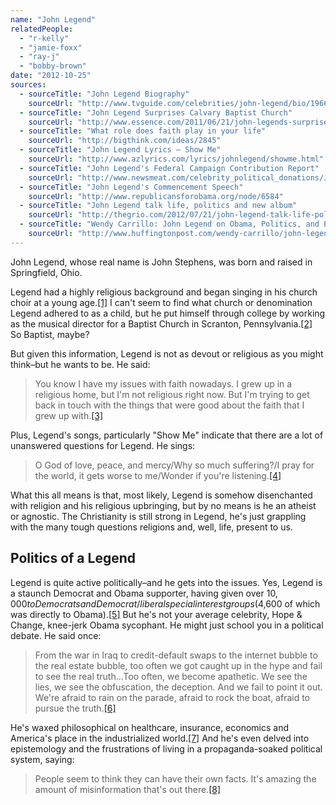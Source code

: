 ```yaml
---
name: "John Legend"
relatedPeople:
  - "r-kelly"
  - "jamie-foxx"
  - "ray-j"
  - "bobby-brown"
date: "2012-10-25"
sources:
  - sourceTitle: "John Legend Biography"
    sourceUrl: "http://www.tvguide.com/celebrities/john-legend/bio/196618"
  - sourceTitle: "John Legend Surprises Calvary Baptist Church"
    sourceUrl: "http://www.essence.com/2011/06/21/john-legends-surprise-church-performance"
  - sourceTitle: "What role does faith play in your life"
    sourceUrl: "http://bigthink.com/ideas/2845"
  - sourceTitle: "John Legend Lyrics – Show Me"
    sourceUrl: "http://www.azlyrics.com/lyrics/johnlegend/showme.html"
  - sourceTitle: "John Legend's Federal Campaign Contribution Report"
    sourceUrl: "http://www.newsmeat.com/celebrity_political_donations/John_Legend.php"
  - sourceTitle: "John Legend's Commencement Speech"
    sourceUrl: "http://www.republicansforobama.org/node/6584"
  - sourceTitle: "John Legend talk life, politics and new album"
    sourceUrl: "http://thegrio.com/2012/07/21/john-legend-talk-life-politics-and-new-album/2/"
  - sourceTitle: "Wendy Carrillo: John Legend on Obama, Politics, and Education"
    sourceUrl: "http://www.huffingtonpost.com/wendy-carrillo/john-legend-on-obama-poli_b_734389.html"
---
```


John Legend, whose real name is John Stephens, was born and raised in Springfield, Ohio.

Legend had a highly religious background and began singing in his church choir at a young age.<a class="source-citation" href="#http://www.tvguide.com/celebrities/john-legend/bio/196618" title="John Legend Biography">[1]</a> I can't seem to find what church or denomination Legend adhered to as a child, but he put himself through college by working as the musical director for a Baptist Church in Scranton, Pennsylvania.<a class="source-citation" href="#http://www.essence.com/2011/06/21/john-legends-surprise-church-performance" title="John Legend Surprises Calvary Baptist Church">[2]</a> So Baptist, maybe?

But given this information, Legend is not as devout or religious as you might think–but he wants to be. He said:

>You know I have my issues with faith nowadays. I grew up in a religious home, but I'm not religious right now. But I'm trying to get back in touch with the things that were good about the faith that I grew up with.<a class="source-citation" href="#http://bigthink.com/ideas/2845" title="What role does faith play in your life">[3]</a>

Plus, Legend's songs, particularly "Show Me" indicate that there are a lot of unanswered questions for Legend. He sings:

>O God of love, peace, and mercy/Why so much suffering?/I pray for the world, it gets worse to me/Wonder if you're listening.<a class="source-citation" href="#http://www.azlyrics.com/lyrics/johnlegend/showme.html" title="John Legend Lyrics – Show Me">[4]</a>

What this all means is that, most likely, Legend is somehow disenchanted with religion and his religious upbringing, but by no means is he an atheist or agnostic. The Christianity is still strong in Legend, he's just grappling with the many tough questions religions and, well, life, present to us.


## Politics of a Legend

Legend is quite active politically–and he gets into the issues. Yes, Legend is a staunch Democrat and Obama supporter, having given over $10,000 to Democrats and Democrat/liberal special interest groups ($4,600 of which was directly to Obama).<a class="source-citation" href="#http://www.newsmeat.com/celebrity_political_donations/John_Legend.php" title="John Legend&apos;s Federal Campaign Contribution Report">[5]</a> But he's not your average celebrity, Hope & Change, knee-jerk Obama sycophant. He might just school you in a political debate. He said once:

>From the war in Iraq to credit-default swaps to the internet bubble to the real estate bubble, too often we got caught up in the hype and fail to see the real truth…Too often, we become apathetic. We see the lies, we see the obfuscation, the deception. And we fail to point it out. We're afraid to rain on the parade, afraid to rock the boat, afraid to pursue the truth.<a class="source-citation" href="#http://www.republicansforobama.org/node/6584" title="John Legend&apos;s Commencement Speech">[6]</a>

He's waxed philosophical on healthcare, insurance, economics and America's place in the industrialized world.<a class="source-citation" href="#http://thegrio.com/2012/07/21/john-legend-talk-life-politics-and-new-album/2/" title="John Legend talk life, politics and new album">[7]</a> And he's even delved into epistemology and the frustrations of living in a propaganda-soaked political system, saying:

>People seem to think they can have their own facts. It's amazing the amount of misinformation that's out there.<a class="source-citation" href="#http://www.huffingtonpost.com/wendy-carrillo/john-legend-on-obama-poli_b_734389.html" title="Wendy Carrillo: John Legend on Obama, Politics, and Education">[8]</a>